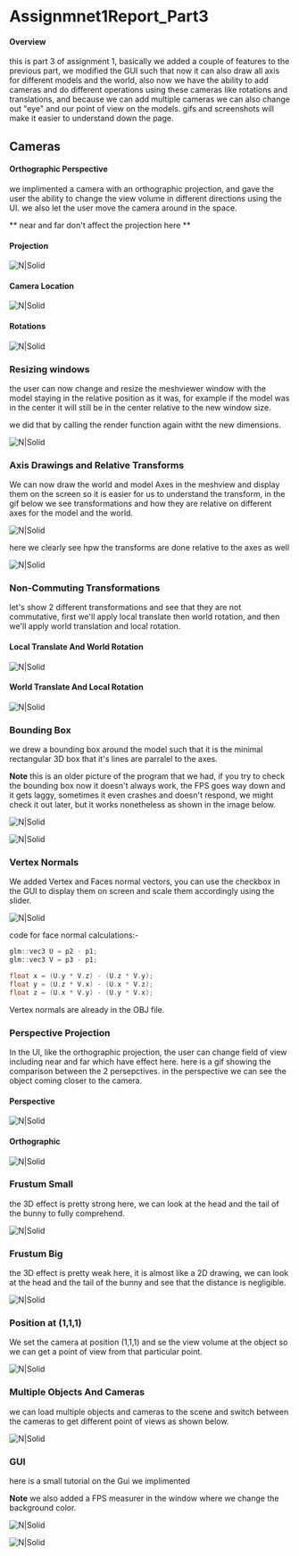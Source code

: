 # Assignmnet1Report_Part3

#### Overview
this is part 3 of assignment 1, basically we added a couple of features to the previous part, we modified the GUI such that now it can also draw all axis for different models and the world, also now we have the ability to add cameras and do different operations using these cameras like rotations and translations, and because we can add multiple cameras we can also change out "eye" and our point of view on the models.
gifs and screenshots will make it easier to understand down the page.

## Cameras

#### Orthographic Perspective
we implimented a camera with an orthographic projection, and gave the user the ability to change the view volume in different directions using the UI.
we also let the user move the camera around in the space.

** near and far don't affect the projection here **

#### Projection

![N|Solid](part3Pics/OrthographicProjections.gif)

#### Camera Location

![N|Solid](part3Pics/camLocation.gif)

#### Rotations

![N|Solid](part3Pics/CamRotationsLocalVsWorld.gif)

### Resizing windows

the user can now change and resize the meshviewer window with the model staying in the relative position as it was, for example if the model was in the center it will still be in the center relative to the new window size.

we did that by calling the render function again witht the new dimensions.

![N|Solid](part3Pics/screenResizee.gif)

### Axis Drawings and Relative Transforms

We can now draw the world and model Axes in the meshview and display them on the screen so it is easier for us to understand the transform, in the gif below we see transformations and how they are relative on different axes for the model and the world.

![N|Solid](part3Pics/axisRot.gif)

here we clearly see hpw the transforms are done relative to the axes as well

![N|Solid](part3Pics/axisTransforms2.gif)


### Non-Commuting Transformations

let's show 2 different transformations and see that they are not commutative, first we'll apply local translate then world rotation, and then we'll apply world translation and local rotation.

#### Local Translate And World Rotation

![N|Solid](part3Pics/NonCommunativeT1.gif)

#### World Translate And Local Rotation

![N|Solid](part3Pics/NonCommunativeT2.gif)

### Bounding Box

we drew a bounding box around the model such that it is the minimal rectangular 3D box that it's lines are parralel to the axes.

**Note** this is an older picture of the program that we had, if you try to check the bounding box now it doesn't always work, the FPS goes way down and it gets laggy, sometimes it even crashes and doesn't respond, we might check it out later, but it works nonetheless as shown in the image below.

![N|Solid](part3Pics/boundingbox1.jpg)

![N|Solid](part3Pics/boundingbox2.jpg)

### Vertex Normals

We added Vertex and Faces normal vectors, you can use the checkbox in the GUI to display them on screen and scale them accordingly using the slider.

![N|Solid](part3Pics/normalVecotrs.gif)

code for face normal calculations:-

``` c++
glm::vec3 U = p2 - p1;
glm::vec3 V = p3 - p1;

float x = (U.y * V.z) - (U.z * V.y);
float y = (U.z * V.x) - (U.x * V.z);
float z = (U.x * V.y) - (U.y * V.x);
```
Vertex normals are already in the OBJ file.

### Perspective Projection

In the UI, like the orthographic projection, the user can change field of view including near and far which have effect here.
here is a gif showing the comparison between the 2 persepctives.
in the perspective we can see the object coming closer to the camera.

#### Perspective

![N|Solid](part3Pics/PerspectiveZTranslate.gif)

#### Orthographic

![N|Solid](part3Pics/orthographicZTranslate.gif)

### Frustum Small

the 3D effect is pretty strong here, we can look at the head and the tail of the bunny to fully comprehend.

![N|Solid](part3Pics/smallFrustum.jpg)

### Frustum Big

the 3D effect is pretty weak here, it is almost like a 2D drawing, we can look at the head and the tail of the bunny and see that the distance is negligible.

![N|Solid](part3Pics/bigFrustum.jpg)

### Position at (1,1,1)

We set the camera at position (1,1,1) and se the view volume at the object so we can get a point of view from that particular point.

![N|Solid](part3Pics/111position.jpg)

### Multiple Objects And Cameras

we can load multiple objects and cameras to the scene and switch between the cameras to get different point of views as shown below.

![N|Solid](part3Pics/multipleObjs.gif)

### GUI

here is a small tutorial on the Gui we implimented

**Note** we also added a FPS measurer in the window where we change the background color.

![N|Solid](part3Pics/guiTutorial.gif)

![N|Solid](part3Pics/gui1.jpg)

